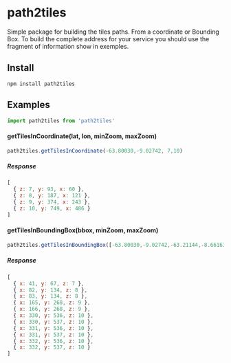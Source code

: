 # path2tiles
Simple package for building the tiles paths. From a coordinate or Bounding Box.
To build the complete address for your service you should use the fragment of information show in exemples.


## Install
```node
npm install path2tiles
```

## Examples
```javascript
import path2tiles from 'path2tiles'
```

#### getTilesInCoordinate(lat, lon, minZoom, maxZoom)
```javascript
path2tiles.getTilesInCoordinate(-63.80030,-9.02742, 7,10)

```
##### Response
```javascript
[
  { z: 7, y: 93, x: 60 },
  { z: 8, y: 187, x: 121 },
  { z: 9, y: 374, x: 243 },
  { z: 10, y: 749, x: 486 }
]
```

#### getTilesInBoundingBox(bbox, minZoom, maxZoom)
```javascript
path2tiles.getTilesInBoundingBox([-63.80030,-9.02742,-63.21144,-8.66163], 7,10)

```
##### Response
```javascript
[
  { x: 41, y: 67, z: 7 },
  { x: 82, y: 134, z: 8 },
  { x: 83, y: 134, z: 8 },
  { x: 165, y: 268, z: 9 },
  { x: 166, y: 268, z: 9 },
  { x: 330, y: 536, z: 10 },
  { x: 330, y: 537, z: 10 },
  { x: 331, y: 536, z: 10 },
  { x: 331, y: 537, z: 10 },
  { x: 332, y: 536, z: 10 },
  { x: 332, y: 537, z: 10 }
]
```
